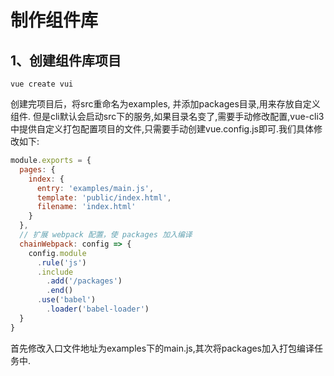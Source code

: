 # 制作组件库

## 1、创建组件库项目

```shell
vue create vui
```

创建完项目后，将src重命名为examples, 并添加packages目录,用来存放自定义组件. 但是cli默认会启动src下的服务,如果目录名变了,需要手动修改配置,vue-cli3中提供自定义打包配置项目的文件,只需要手动创建vue.config.js即可.我们具体修改如下:

```js
module.exports = {
  pages: {
    index: {
      entry: 'examples/main.js',
      template: 'public/index.html',
      filename: 'index.html'
    }
  },
  // 扩展 webpack 配置，使 packages 加入编译
  chainWebpack: config => {
    config.module
      .rule('js')
      .include
        .add('/packages')
        .end()
      .use('babel')
        .loader('babel-loader')
  }
}
```

首先修改入口文件地址为examples下的main.js,其次将packages加入打包编译任务中.